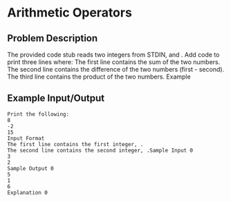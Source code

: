 # Arithmetic Operators

## Problem Description
The provided code stub reads two integers from STDIN,  and . Add code to print three lines where:
The first line contains the sum of the two numbers.
The second line contains the difference of the two numbers (first - second).
The third line contains the product of the two numbers.
Example

## Example Input/Output
```
Print the following:
8
-2
15
Input Format
The first line contains the first integer, .
The second line contains the second integer, .Sample Input 0
3
2
Sample Output 0
5
1
6
Explanation 0
```
